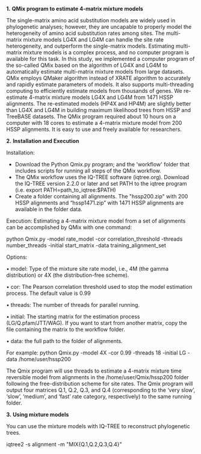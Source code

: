**1.**	**QMix program to estimate 4-matrix mixture models**

The single-matrix amino acid substitution models are widely used in phylogenetic analyses; however, they are uncapable to properly model the heterogeneity of amino acid substitution rates among sites. The multi-matrix mixture models LG4X and LG4M can handle the site rate heterogeneity, and outperform the single-matrix models. Estimating multi-matrix mixture models is a complex process, and no computer program is available for this task. In this study, we implemented a computer program of the so-called QMix based on the algorithm of LG4X and LG4M to automatically estimate multi-matrix mixture models from large datasets. QMix employs QMaker algorithm instead of XRATE algorithm to accurately and rapidly estimate parameters of models. It also supports multi-threading computing to efficiently estimate models from thousands of genes. We re-estimate 4-matrix mixture models LG4X and LG4M from 1471 HSSP alignments. The re-estimated models (HP4X and HP4M) are slightly better than LG4X and LG4M in building maximum likelihood trees from HSSP and TreeBASE datasets. The QMix program required about 10 hours on a computer with 18 cores to estimate a 4-matrix mixture model from 200 HSSP alignments. It is easy to use and freely available for researchers.

**2.**	**Installation and Execution**

Installation:

-	Download the Python Qmix.py program; and the 'workflow' folder that includes scripts for running all steps of the QMix workflow.
-	The QMix workflow uses the IQ-TREE software (iqtree.org). Download the IQ-TREE version 2.2.0 or later and set PATH to the iqtree program (i.e. export PATH=path_to_iqtree:$PATH)
-	Create a folder containing all alignments. The "hssp200.zip" with 200 HSSP alignments and “hssp1471.zip” with 1471 HSSP alignments are available in the folder data.

Execution:  Estimating a 4-matrix mixture model from a set of alignments can be accomplished by QMix with one command:

 python Qmix.py -model rate_model -cor correlation_threshold -threads number_threads -initial start_matrix -data training_alignment_set

Options:

•	model: Type of the mixture site rate model, i.e., 4M (the gamma distribution) or 4X (the distribution-free scheme).

•	cor: The Pearson correlation threshold used to stop the model estimation process. The default value is 0.99

•	threads: The number of threads for parallel running.

•	initial: The starting matrix for the estimation process (LG/Q.pfam/JTT/WAG). If you want to start from another matrix, copy the file containing the matrix to the workflow folder.

•	data: the full path to the folder of alignments.

  For example: python Qmix.py -model 4X -cor 0.99 -threads 18 -initial LG -data /home/user/hssp200

The Qmix program will use threads to estimate a 4-matrix mixture time reversible model from alignments in the /home/user/Qmix/hssp200 folder following the free-distribution scheme for site rates. The Qmix program will output four matrices Q.1, Q.2, Q.3, and Q.4 (corresponding to the ‘very slow’, ‘slow’, ‘medium’, and ‘fast’ rate category, respectively) to the same running folder.

**3.**	**Using mixture models**

You can use the mixture models with IQ-TREE to reconstruct phylogenetic trees.

  iqtree2 -s alignment -m "MIX{Q.1,Q.2,Q.3,Q.4}"
